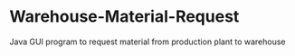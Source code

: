 # Warehouse-Material-Request
Java GUI program to request material from production plant to warehouse
